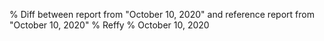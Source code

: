 % Diff between report from "October 10, 2020" and reference report from "October 10, 2020"
% Reffy
% October 10, 2020


